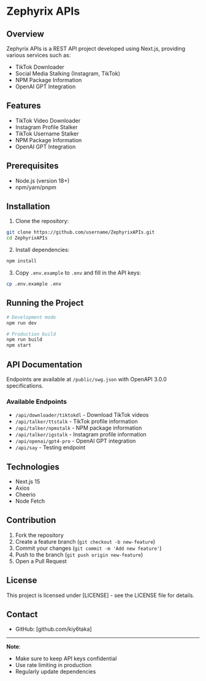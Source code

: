 # Zephyrix APIs

## Overview

Zephyrix APIs is a REST API project developed using Next.js, providing various services such as:  
- TikTok Downloader  
- Social Media Stalking (Instagram, TikTok)  
- NPM Package Information  
- OpenAI GPT Integration  

## Features

- TikTok Video Downloader  
- Instagram Profile Stalker  
- TikTok Username Stalker  
- NPM Package Information  
- OpenAI GPT Integration  

## Prerequisites

- Node.js (version 18+)  
- npm/yarn/pnpm  

## Installation

1. Clone the repository:  
```bash
git clone https://github.com/username/ZephyrixAPIs.git
cd ZephyrixAPIs
```

2. Install dependencies:  
```bash
npm install
```

3. Copy `.env.example` to `.env` and fill in the API keys:  
```bash
cp .env.example .env
```

## Running the Project

```bash
# Development mode
npm run dev

# Production build
npm run build
npm start
```

## API Documentation

Endpoints are available at `/public/swg.json` with OpenAPI 3.0.0 specifications.

### Available Endpoints

- `/api/downloader/tiktokdl` - Download TikTok videos  
- `/api/talker/ttstalk` - TikTok profile information  
- `/api/talker/npmstalk` - NPM package information  
- `/api/talker/igstalk` - Instagram profile information  
- `/api/openai/gpt4-pro` - OpenAI GPT integration  
- `/api/say` - Testing endpoint  

## Technologies

- Next.js 15  
- Axios  
- Cheerio  
- Node Fetch  

## Contribution

1. Fork the repository  
2. Create a feature branch (`git checkout -b new-feature`)  
3. Commit your changes (`git commit -m 'Add new feature'`)  
4. Push to the branch (`git push origin new-feature`)  
5. Open a Pull Request  

## License

This project is licensed under [LICENSE] - see the LICENSE file for details.

## Contact

- GitHub: [github.com/kiy6taka]  

---

**Note**:  
- Make sure to keep API keys confidential  
- Use rate limiting in production  
- Regularly update dependencies  

